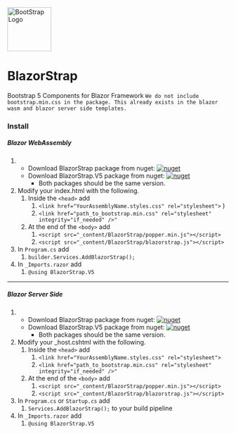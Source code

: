 ﻿<div class="d-flex align-items-center">
    <img src="https://blazorstrap.io/logo5.svg" alt="BootStrap Logo" style="height: 100px"/>
    <h1>BlazorStrap</h1>
</div>

Bootstrap 5 Components for Blazor Framework
`We do not include bootstrap.min.css in the package. This already exists in the blazor wasm and blazor server side templates.`

### Install
##### Blazor WebAssembly
1. - Download BlazorStrap package from nuget: [![nuget](https://img.shields.io/badge/nuget-Download%205.1.x-blue)](https://www.nuget.org/packages/BlazorStrap)
   - Download BlazorStrap.V5 package from nuget: [![nuget](https://img.shields.io/badge/nuget-Download%205.1.x-blue)](https://www.nuget.org/packages/BlazorStrap.V5)
     - Both packages should be the same version.
2. Modify your index.html with the following.
   1. Inside the ```<head>``` add 
      1. ```<link href="YourAssemblyName.styles.css" rel="stylesheet">``` )
      2. ```<link href="path_to_bootstrap.min.css" rel="stylesheet" integrity="if_needed" />"```
   2. At the end of the ```<body>``` add 
      1. ```<script src="_content/BlazorStrap/popper.min.js"></script>```
      2. ```<script src="_content/BlazorStrap/blazorstrap.js"></script>```
3. In ```Program.cs``` add 
   1. ```builder.Services.AddBlazorStrap();```
4. In ```_Imports.razor``` add
   1. ```@using BlazorStrap.V5```
-----
##### Blazor Server Side
1. 
   - Download BlazorStrap package from nuget: [![nuget](https://img.shields.io/badge/nuget-Download%205.1.x-blue)](https://www.nuget.org/packages/BlazorStrap)
   - Download BlazorStrap.V5 package from nuget: [![nuget](https://img.shields.io/badge/nuget-Download%205.1.x-blue)](https://www.nuget.org/packages/BlazorStrap.V5)
     - Both packages should be the same version.
2. Modify your _host.cshtml with the following.
   1. Inside the ```<head>``` add
      1. ```<link href="YourAssemblyName.styles.css" rel="stylesheet">```
      2. ```<link href="path_to_bootstrap.min.css" rel="stylesheet" integrity="if_needed" />"```
   2. At the end of the ```<body>``` add
      1. ```<script src="_content/BlazorStrap/popper.min.js"></script>```
      2. ```<script src="_content/BlazorStrap/blazorstrap.js"></script>```
3. In ```Program.cs``` or ```Startup.cs``` add
   1. ```Services.AddBlazorStrap();``` to your build pipeline
4. In ```_Imports.razor``` add
   1. ```@using BlazorStrap.V5```
   